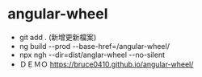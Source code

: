 # angular-wheel
* git add .  (新增更新檔案)
* ng build --prod --base-href=/angular-wheel/
* npx ngh --dir=dist/anglar-wheel  --no-silent
* ＤＥＭＯ  https://bruce0410.github.io/angular-wheel/
